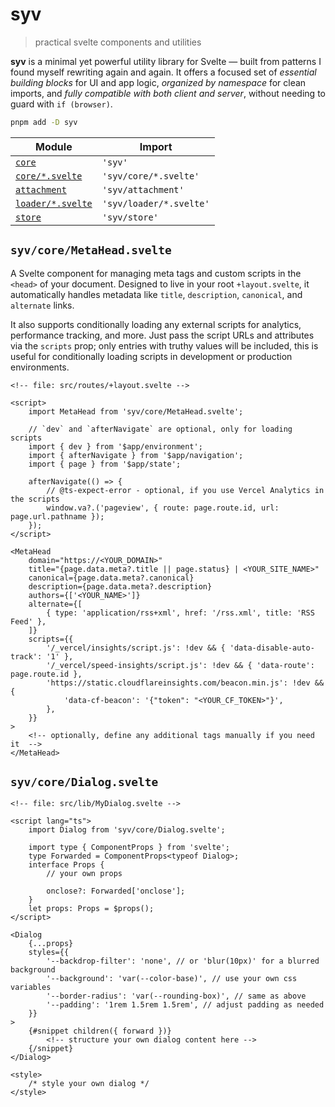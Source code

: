 # syv

> practical svelte components and utilities

**syv** is a minimal yet powerful utility library for Svelte — built from patterns I found myself rewriting again and again. It offers a focused set of _essential building blocks_ for UI and app logic, _organized by namespace_ for clean imports, and _fully compatible with both client and server_, without needing to guard with `if (browser)`.

```bash
pnpm add -D syv
```

| Module                                       | Import                  |
| -------------------------------------------- | ----------------------- |
| [`core`](/src/lib/core/index.ts)             | `'syv'`                 |
| [`core/*.svelte`](/src/lib/core)             | `'syv/core/*.svelte'`   |
| [`attachment`](/src/lib/attachment/index.ts) | `'syv/attachment'`      |
| [`loader/*.svelte`](/src/lib/loader)         | `'syv/loader/*.svelte'` |
| [`store`](/src/lib/store/index.ts)           | `'syv/store'`           |

## `syv/core/MetaHead.svelte`

A Svelte component for managing meta tags and custom scripts in the `<head>` of your document. Designed to live in your root `+layout.svelte`, it automatically handles metadata like `title`, `description`, `canonical`, and `alternate` links.

It also supports conditionally loading any external scripts for analytics, performance tracking, and more. Just pass the script URLs and attributes via the `scripts` prop; only entries with truthy values will be included, this is useful for conditionally loading scripts in development or production environments.

```svelte
<!-- file: src/routes/+layout.svelte -->

<script>
	import MetaHead from 'syv/core/MetaHead.svelte';

	// `dev` and `afterNavigate` are optional, only for loading scripts
	import { dev } from '$app/environment';
	import { afterNavigate } from '$app/navigation';
	import { page } from '$app/state';

	afterNavigate(() => {
		// @ts-expect-error - optional, if you use Vercel Analytics in the scripts
		window.va?.('pageview', { route: page.route.id, url: page.url.pathname });
	});
</script>

<MetaHead
	domain="https://<YOUR_DOMAIN>"
	title="{page.data.meta?.title || page.status} | <YOUR_SITE_NAME>"
	canonical={page.data.meta?.canonical}
	description={page.data.meta?.description}
	authors={['<YOUR_NAME>']}
	alternate={[
		{ type: 'application/rss+xml', href: '/rss.xml', title: 'RSS Feed' },
	]}
	scripts={{
		'/_vercel/insights/script.js': !dev && { 'data-disable-auto-track': '1' },
		'/_vercel/speed-insights/script.js': !dev && { 'data-route': page.route.id },
		'https://static.cloudflareinsights.com/beacon.min.js': !dev && {
			'data-cf-beacon': '{"token": "<YOUR_CF_TOKEN>"}',
		},
	}}
>
	<!-- optionally, define any additional tags manually if you need it  -->
</MetaHead>
```

## `syv/core/Dialog.svelte`

```svelte
<!-- file: src/lib/MyDialog.svelte -->

<script lang="ts">
	import Dialog from 'syv/core/Dialog.svelte';

	import type { ComponentProps } from 'svelte';
	type Forwarded = ComponentProps<typeof Dialog>;
	interface Props {
		// your own props

		onclose?: Forwarded['onclose'];
	}
	let props: Props = $props();
</script>

<Dialog
	{...props}
	styles={{
		'--backdrop-filter': 'none', // or 'blur(10px)' for a blurred background
		'--background': 'var(--color-base)', // use your own css variables
		'--border-radius': 'var(--rounding-box)', // same as above
		'--padding': '1rem 1.5rem 1.5rem', // adjust padding as needed
	}}
>
	{#snippet children({ forward })}
		<!-- structure your own dialog content here -->
	{/snippet}
</Dialog>

<style>
	/* style your own dialog */
</style>
```

